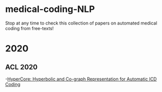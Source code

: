 # medical-coding-NLP
 Stop at any time to check this collection of papers on automated medical coding from free-texts!

# 2020

## ACL 2020

-[HyperCore: Hyperbolic and Co-graph Representation for Automatic ICD Coding](https://www.aclweb.org/anthology/2020.acl-main.282.pdf)

